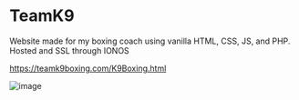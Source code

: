 # TeamK9
Website made for my boxing coach using vanilla HTML, CSS, JS, and PHP. Hosted and SSL through IONOS

https://teamk9boxing.com/K9Boxing.html

![image](https://github.com/user-attachments/assets/022fd21e-023b-4ba4-84f8-28e1965bc2d8)
